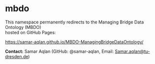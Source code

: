 # mbdo

This namespace permanently redirects to the Managing Bridge Data Ontology (MBDO)  
hosted on GitHub Pages:

https://samar-aqlan.github.io/MBDO-ManagingBridgeDataOntology/

**Contact:** Samar Aqlan (GitHub: @samar-aqlan, Email: Samar.aqlan@tu-dresden.de)
